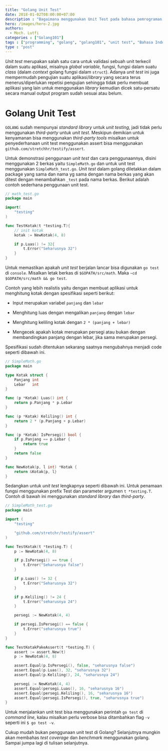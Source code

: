 ```yaml
---
title: "Golang Unit Test"
date: 2018-01-02T08:00:00+07:00
description : "Bagaimana menggunakan Unit Test pada bahasa pemrograman go?"
hero: /images/hero-2.jpg
authors:
  - Moch. Lutfi
categories : ["Golang101"]
tags : ["programming", "golang", "golang101", "unit test", "Bahasa Indonesia"]
type : "post"
---
```


*Unit test* merupakan salah satu cara untuk validasi sebuah unit terkecil dalam suatu aplikasi, misalnya *global variable*, fungsi, fungsi dalam suatu *class* (dalam *context* golang fungsi dalam `struct`). Adanya *unit test* ini juga mempermudah pengujian suatu aplikasi/*library* yang secara terus menerus/diperlukan repetisi pengujian sehingga tidak perlu membuat aplikasi yang lain untuk menggunakan *library* kemudian dicek satu-persatu secara manual output program sudah sesuai atau belum.

# Golang Unit Test

`GOLANG` sudah mempunyai *standard library* untuk *unit testing*, jadi tidak perlu menggunakan *third-party* untuk *unit test*. Meskipun demikian untuk kenyamanan bisa menggunakan *third-party tools* misalkan untuk penyederhanaan unit test menggunakan assert bisa menggunakan `github.com/stretchhr/testify/assert`.

Untuk demonstrasi penggunaan *unit test* dan cara penggunaannya, disini menggunakan 2 berkas yaitu `SimpleMath.go` dan untuk unit test menggunakan `SimpleMath_test.go`.
*Unit test* dalam golang diletakkan dalam package yang sama dan nama yg sama dengan nama berkas yang akan ditest dengan menambahkan `_test` pada nama berkas. Berikut adalah contoh sederhana penggunaan unit test.

```go
// math_test.go
package main

import(
    "testing"
)

func TestKotak(t *testing.T){
    // init kotak
    kotak := NewKotak(4, 8)

    if p.Luas() != 32{
        t.Error("Seharusnya 32")
    }
}

```

Untuk memastikan apakah *unit test* berjalan lancar bisa digunakan `go test` di `console`. Misalkan letak berkas di `$GOPATH/src/math`. Maka `~cd $GOPATH/src/math && go test`.

Contoh yang lebih realistis yaitu dengan membuat aplikasi untuk menghitung kotak dengan spesifikasi seperti berikut:

- Input merupakan variabel `panjang` dan `lebar`

- Menghitung luas dengan mengalikan `panjang` dengan `lebar`

- Menghitung keliling kotak dengan `2 * (panjang + lebar)`

- Mengecek apakah kotak merupakan persegi atau bukan dengan membandingkan panjang dengan lebar, jika sama merupakan persegi.

Spesifikasi sudah ditentukan sekarang saatnya mengubahnya menjadi code seperti dibawah ini.

```go
// SimpleMath.go
package main

type Kotak struct {
    Panjang int
    Lebar   int
}

func (p *Kotak) Luas() int {
    return p.Panjang * p.Lebar
}

func (p *Kotak) Keliling() int {
    return 2 * (p.Panjang + p.Lebar)
}

func (p *Kotak) IsPersegi() bool {
    if p.Panjang == p.Lebar {
        return true
    }
    return false
}

func NewKotak(p, l int) *Kotak {
    return &Kotak{p, l}
}
```

Sedangkan untuk *unit test* lengkapnya seperti dibawah ini. Untuk penamaan fungsi menggunakan prefix Test dan parameter argumen `t *testing.T`. Contoh di bawah ini  menggunakan *standard library* dan *third-party*.

```go
// SimpleMath_test.go
package main

import (
    "testing"

    "github.com/stretchr/testify/assert"
)

func TestKotak(t *testing.T) {
    p := NewKotak(4, 8)

    if p.IsPersegi() == true {
        t.Error("Seharusnya false")
    }

    if p.Luas() != 32 {
        t.Error("Seharusnya 32")
    }

    if p.Keliling() != 24 {
        t.Error("seharusnya 24")
    }

    persegi := NewKotak(4, 4)

    if persegi.IsPersegi() == false {
        t.Error("seharusnya true")
    }
}

func TestKotakPakeAssert(t *testing.T) {
    assert := assert.New(t)
    p := NewKotak(4, 8)

    assert.Equal(p.IsPersegi(), false, "seharusnya false")
    assert.Equal(p.Luas(), 32, "seharusnya 32")
    assert.Equal(p.Keliling(), 24, "seharusnya 24")

    persegi := NewKotak(4, 4)
    assert.Equal(persegi.Luas(), 16, "seharusnya 16")
    assert.Equal(persegi.Keliling(), 16, "seharusnya 16")
    assert.Equal(persegi.IsPersegi(), true, "seharusnya true")
}
```

Untuk menjalankan unit test bisa menggunakan perintah `go test` di *command line*, kalau misalkan perlu verbose bisa ditambahkan flag `-v` seperti ini `$ go test -v`.

Cukup mudah bukan penggunaan unit test di Golang? Selanjutnya mungkin akan membahas *test coverage* dan *benchmark* menggunakan golang. Sampai jumpa lagi di tulisan selanjutnya.

